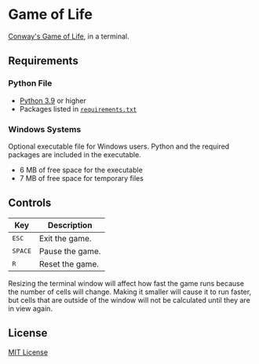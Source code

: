 # Game of Life

[Conway's Game of Life](https://en.wikipedia.org/wiki/Conway%27s_Game_of_Life), in a terminal.

## Requirements

### Python File

- [Python 3.9](https://www.python.org/downloads/) or higher
- Packages listed in [`requirements.txt`](requirements.txt)

### Windows Systems

Optional executable file for Windows users. Python and the required packages are included in the executable.

- 6 MB of free space for the executable
- 7 MB of free space for temporary files

## Controls

|Key|Description|
|--|--|
|<kbd>ESC</kbd>|Exit the game.|
|<kbd>SPACE</kbd>|Pause the game.|
|<kbd>R</kbd>|Reset the game.|

Resizing the terminal window will affect how fast the game runs because the number of cells will change.
Making it smaller will cause it to run faster, but cells that are outside of the window will not be calculated until they are in view again.

## License

[MIT License](license.txt)
